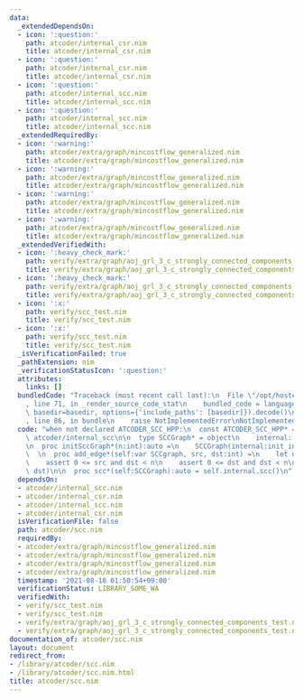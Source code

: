 ```yaml
---
data:
  _extendedDependsOn:
  - icon: ':question:'
    path: atcoder/internal_csr.nim
    title: atcoder/internal_csr.nim
  - icon: ':question:'
    path: atcoder/internal_csr.nim
    title: atcoder/internal_csr.nim
  - icon: ':question:'
    path: atcoder/internal_scc.nim
    title: atcoder/internal_scc.nim
  - icon: ':question:'
    path: atcoder/internal_scc.nim
    title: atcoder/internal_scc.nim
  _extendedRequiredBy:
  - icon: ':warning:'
    path: atcoder/extra/graph/mincostflow_generalized.nim
    title: atcoder/extra/graph/mincostflow_generalized.nim
  - icon: ':warning:'
    path: atcoder/extra/graph/mincostflow_generalized.nim
    title: atcoder/extra/graph/mincostflow_generalized.nim
  - icon: ':warning:'
    path: atcoder/extra/graph/mincostflow_generalized.nim
    title: atcoder/extra/graph/mincostflow_generalized.nim
  - icon: ':warning:'
    path: atcoder/extra/graph/mincostflow_generalized.nim
    title: atcoder/extra/graph/mincostflow_generalized.nim
  _extendedVerifiedWith:
  - icon: ':heavy_check_mark:'
    path: verify/extra/graph/aoj_grl_3_c_strongly_connected_components_test.nim
    title: verify/extra/graph/aoj_grl_3_c_strongly_connected_components_test.nim
  - icon: ':heavy_check_mark:'
    path: verify/extra/graph/aoj_grl_3_c_strongly_connected_components_test.nim
    title: verify/extra/graph/aoj_grl_3_c_strongly_connected_components_test.nim
  - icon: ':x:'
    path: verify/scc_test.nim
    title: verify/scc_test.nim
  - icon: ':x:'
    path: verify/scc_test.nim
    title: verify/scc_test.nim
  _isVerificationFailed: true
  _pathExtension: nim
  _verificationStatusIcon: ':question:'
  attributes:
    links: []
  bundledCode: "Traceback (most recent call last):\n  File \"/opt/hostedtoolcache/Python/3.10.0/x64/lib/python3.10/site-packages/onlinejudge_verify/documentation/build.py\"\
    , line 71, in _render_source_code_stat\n    bundled_code = language.bundle(stat.path,\
    \ basedir=basedir, options={'include_paths': [basedir]}).decode()\n  File \"/opt/hostedtoolcache/Python/3.10.0/x64/lib/python3.10/site-packages/onlinejudge_verify/languages/nim.py\"\
    , line 86, in bundle\n    raise NotImplementedError\nNotImplementedError\n"
  code: "when not declared ATCODER_SCC_HPP:\n  const ATCODER_SCC_HPP* = 1\n\n  import\
    \ atcoder/internal_scc\n\n  type SCCGraph* = object\n    internal: internal_scc_graph\n\
    \n  proc initSccGraph*(n:int):auto =\n    SCCGraph(internal:init_internal_scc_graph(n))\n\
    \  \n  proc add_edge*(self:var SCCgraph, src, dst:int) =\n    let n = self.internal.num_vertices()\n\
    \    assert 0 <= src and dst < n\n    assert 0 <= dst and dst < n\n    self.internal.add_edge(src,\
    \ dst)\n\n  proc scc*(self:SCCGraph):auto = self.internal.scc()\n"
  dependsOn:
  - atcoder/internal_scc.nim
  - atcoder/internal_csr.nim
  - atcoder/internal_scc.nim
  - atcoder/internal_csr.nim
  isVerificationFile: false
  path: atcoder/scc.nim
  requiredBy:
  - atcoder/extra/graph/mincostflow_generalized.nim
  - atcoder/extra/graph/mincostflow_generalized.nim
  - atcoder/extra/graph/mincostflow_generalized.nim
  - atcoder/extra/graph/mincostflow_generalized.nim
  timestamp: '2021-08-18 01:50:54+09:00'
  verificationStatus: LIBRARY_SOME_WA
  verifiedWith:
  - verify/scc_test.nim
  - verify/scc_test.nim
  - verify/extra/graph/aoj_grl_3_c_strongly_connected_components_test.nim
  - verify/extra/graph/aoj_grl_3_c_strongly_connected_components_test.nim
documentation_of: atcoder/scc.nim
layout: document
redirect_from:
- /library/atcoder/scc.nim
- /library/atcoder/scc.nim.html
title: atcoder/scc.nim
---
```

